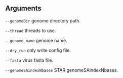 

## Arguments
`--genomeDir` genome directory path.

`--thread` threads to use.

`--genome_name` genome name.

`--dry_run` only write config file.

`--fasta` virus fasta file.

`--genomeSAindexNbases` STAR genomeSAindexNbases.

